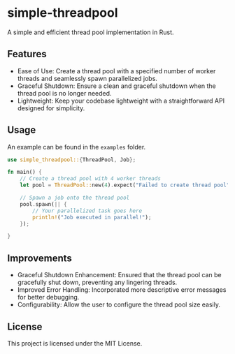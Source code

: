 # simple-threadpool

A simple and efficient thread pool implementation in Rust.

## Features

- Ease of Use: Create a thread pool with a specified number of worker threads and seamlessly spawn parallelized jobs.
- Graceful Shutdown: Ensure a clean and graceful shutdown when the thread pool is no longer needed.
- Lightweight: Keep your codebase lightweight with a straightforward API designed for simplicity.

## Usage

An example can be found in the `examples` folder.

```rust
use simple_threadpool::{ThreadPool, Job};

fn main() {
    // Create a thread pool with 4 worker threads
    let pool = ThreadPool::new(4).expect("Failed to create thread pool");

    // Spawn a job onto the thread pool
    pool.spawn(|| {
        // Your parallelized task goes here
        println!("Job executed in parallel!");
    });

}
```

## Improvements

- Graceful Shutdown Enhancement: Ensured that the thread pool can be gracefully shut down, preventing any lingering threads.
- Improved Error Handling: Incorporated more descriptive error messages for better debugging.
- Configurability: Allow the user to configure the thread pool size easily.

## License

This project is licensed under the MIT License.
